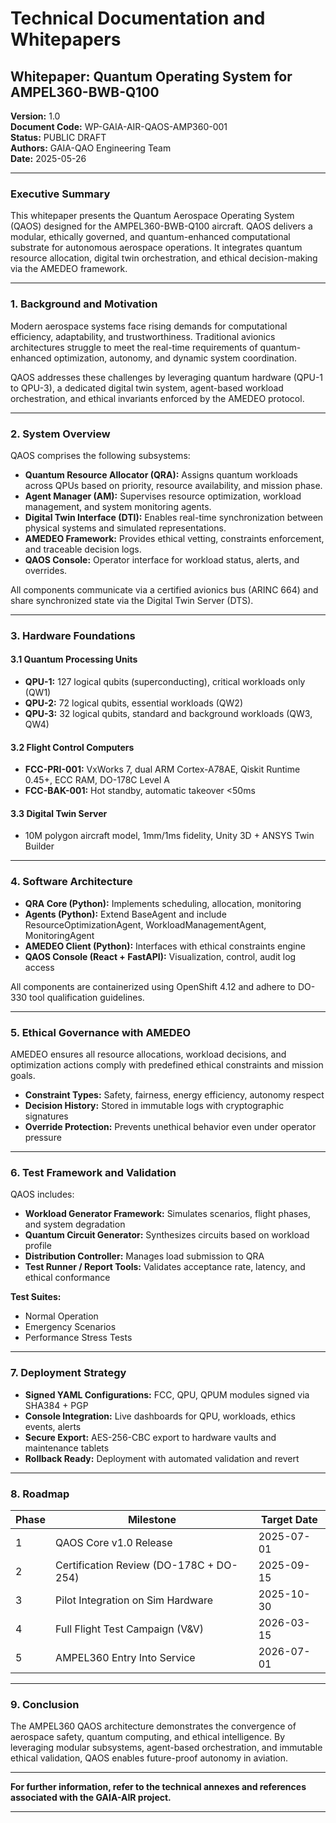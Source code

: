 
# Technical Documentation and Whitepapers

## Whitepaper: Quantum Operating System for AMPEL360-BWB-Q100

**Version:** 1.0  
**Document Code:** WP-GAIA-AIR-QAOS-AMP360-001  
**Status:** PUBLIC DRAFT  
**Authors:** GAIA-QAO Engineering Team  
**Date:** 2025-05-26  

---

### Executive Summary

This whitepaper presents the Quantum Aerospace Operating System (QAOS) designed for the AMPEL360-BWB-Q100 aircraft. QAOS delivers a modular, ethically governed, and quantum-enhanced computational substrate for autonomous aerospace operations. It integrates quantum resource allocation, digital twin orchestration, and ethical decision-making via the AMEDEO framework.

---

### 1. Background and Motivation

Modern aerospace systems face rising demands for computational efficiency, adaptability, and trustworthiness. Traditional avionics architectures struggle to meet the real-time requirements of quantum-enhanced optimization, autonomy, and dynamic system coordination.

QAOS addresses these challenges by leveraging quantum hardware (QPU-1 to QPU-3), a dedicated digital twin system, agent-based workload orchestration, and ethical invariants enforced by the AMEDEO protocol.

---

### 2. System Overview

QAOS comprises the following subsystems:

- **Quantum Resource Allocator (QRA):** Assigns quantum workloads across QPUs based on priority, resource availability, and mission phase.
- **Agent Manager (AM):** Supervises resource optimization, workload management, and system monitoring agents.
- **Digital Twin Interface (DTI):** Enables real-time synchronization between physical systems and simulated representations.
- **AMEDEO Framework:** Provides ethical vetting, constraints enforcement, and traceable decision logs.
- **QAOS Console:** Operator interface for workload status, alerts, and overrides.

All components communicate via a certified avionics bus (ARINC 664) and share synchronized state via the Digital Twin Server (DTS).

---

### 3. Hardware Foundations

#### 3.1 Quantum Processing Units

- **QPU-1:** 127 logical qubits (superconducting), critical workloads only (QW1)
- **QPU-2:** 72 logical qubits, essential workloads (QW2)
- **QPU-3:** 32 logical qubits, standard and background workloads (QW3, QW4)

#### 3.2 Flight Control Computers

- **FCC-PRI-001:** VxWorks 7, dual ARM Cortex-A78AE, Qiskit Runtime 0.45+, ECC RAM, DO-178C Level A
- **FCC-BAK-001:** Hot standby, automatic takeover <50ms

#### 3.3 Digital Twin Server

- 10M polygon aircraft model, 1mm/1ms fidelity, Unity 3D + ANSYS Twin Builder

---

### 4. Software Architecture

- **QRA Core (Python):** Implements scheduling, allocation, monitoring
- **Agents (Python):** Extend BaseAgent and include ResourceOptimizationAgent, WorkloadManagementAgent, MonitoringAgent
- **AMEDEO Client (Python):** Interfaces with ethical constraints engine
- **QAOS Console (React + FastAPI):** Visualization, control, audit log access

All components are containerized using OpenShift 4.12 and adhere to DO-330 tool qualification guidelines.

---

### 5. Ethical Governance with AMEDEO

AMEDEO ensures all resource allocations, workload decisions, and optimization actions comply with predefined ethical constraints and mission goals.

- **Constraint Types:** Safety, fairness, energy efficiency, autonomy respect
- **Decision History:** Stored in immutable logs with cryptographic signatures
- **Override Protection:** Prevents unethical behavior even under operator pressure

---

### 6. Test Framework and Validation

QAOS includes:

- **Workload Generator Framework:** Simulates scenarios, flight phases, and system degradation
- **Quantum Circuit Generator:** Synthesizes circuits based on workload profile
- **Distribution Controller:** Manages load submission to QRA
- **Test Runner / Report Tools:** Validates acceptance rate, latency, and ethical conformance

**Test Suites:**

- Normal Operation
- Emergency Scenarios
- Performance Stress Tests

---

### 7. Deployment Strategy

- **Signed YAML Configurations:** FCC, QPU, QPUM modules signed via SHA384 + PGP
- **Console Integration:** Live dashboards for QPU, workloads, ethics events, alerts
- **Secure Export:** AES-256-CBC export to hardware vaults and maintenance tablets
- **Rollback Ready:** Deployment with automated validation and revert

---

### 8. Roadmap

| Phase | Milestone                                 | Target Date  |
|-------|-------------------------------------------|--------------|
| 1     | QAOS Core v1.0 Release                    | 2025-07-01   |
| 2     | Certification Review (DO-178C + DO-254)   | 2025-09-15   |
| 3     | Pilot Integration on Sim Hardware         | 2025-10-30   |
| 4     | Full Flight Test Campaign (V&V)           | 2026-03-15   |
| 5     | AMPEL360 Entry Into Service               | 2026-07-01   |

---

### 9. Conclusion

The AMPEL360 QAOS architecture demonstrates the convergence of aerospace safety, quantum computing, and ethical intelligence. By leveraging modular subsystems, agent-based orchestration, and immutable ethical validation, QAOS enables future-proof autonomy in aviation.

---

**For further information, refer to the technical annexes and references associated with the GAIA-AIR project.**

---
